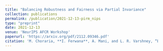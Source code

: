 ```yaml
---
title: "Balancing Robustness and Fairness via Partial Invariance"
collection: publications
permalink: /publication/2021-12-13-pirm_nips
type: "preprint"
date: 2021-12-13
venue: 'NeurIPS AFCR Workshop'
paperurl: 'https://arxiv.org/pdf/2112.09346.pdf'
citation: 'M. Choraria, **I. Ferwana**, A. Mani, and L. R. Varshney, “Balancing Robustness and Fairness via Partial Invariance,” in NeurIPS 2021 Workshop on Algorithmic Fairness through the Lens of Causality and Robustness, 13 December 2021'
---
```

